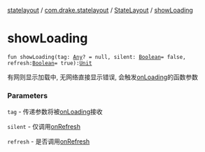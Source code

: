 [statelayout](../../index.md) / [com.drake.statelayout](../index.md) / [StateLayout](index.md) / [showLoading](./show-loading.md)

# showLoading

`fun showLoading(tag: `[`Any`](https://kotlinlang.org/api/latest/jvm/stdlib/kotlin/-any/index.html)`? = null, silent: `[`Boolean`](https://kotlinlang.org/api/latest/jvm/stdlib/kotlin/-boolean/index.html)` = false, refresh: `[`Boolean`](https://kotlinlang.org/api/latest/jvm/stdlib/kotlin/-boolean/index.html)` = true): `[`Unit`](https://kotlinlang.org/api/latest/jvm/stdlib/kotlin/-unit/index.html)

有网则显示加载中, 无网络直接显示错误, 会触发[onLoading](on-loading.md)的函数参数

### Parameters

`tag` - 传递参数将被[onLoading](on-loading.md)接收

`silent` - 仅调用[onRefresh](on-refresh.md)

`refresh` - 是否调用[onRefresh](on-refresh.md)